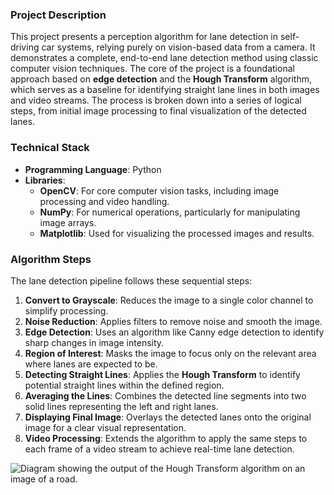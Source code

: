 

### **Project Description**

This project presents a perception algorithm for lane detection in self-driving car systems, relying purely on vision-based data from a camera. It demonstrates a complete, end-to-end lane detection method using classic computer vision techniques. The core of the project is a foundational approach based on **edge detection** and the **Hough Transform** algorithm, which serves as a baseline for identifying straight lane lines in both images and video streams. The process is broken down into a series of logical steps, from initial image processing to final visualization of the detected lanes.

### **Technical Stack**
* **Programming Language**: Python
* **Libraries**:
    * **OpenCV**: For core computer vision tasks, including image processing and video handling.
    * **NumPy**: For numerical operations, particularly for manipulating image arrays.
    * **Matplotlib**: Used for visualizing the processed images and results.

### **Algorithm Steps**
The lane detection pipeline follows these sequential steps:
1.  **Convert to Grayscale**: Reduces the image to a single color channel to simplify processing.
2.  **Noise Reduction**: Applies filters to remove noise and smooth the image.
3.  **Edge Detection**: Uses an algorithm like Canny edge detection to identify sharp changes in image intensity.
4.  **Region of Interest**: Masks the image to focus only on the relevant area where lanes are expected to be.
5.  **Detecting Straight Lines**: Applies the **Hough Transform** to identify potential straight lines within the defined region.
6.  **Averaging the Lines**: Combines the detected line segments into two solid lines representing the left and right lanes.
7.  **Displaying Final Image**: Overlays the detected lanes onto the original image for a clear visual representation.
8.  **Video Processing**: Extends the algorithm to apply the same steps to each frame of a video stream to achieve real-time lane detection.

![Diagram showing the output of the Hough Transform algorithm on an image of a road.](https://raw.githubusercontent.com/dhruvpathak1/Hough_Transform_Lane_Detection_Algorithm/main/1.png)
